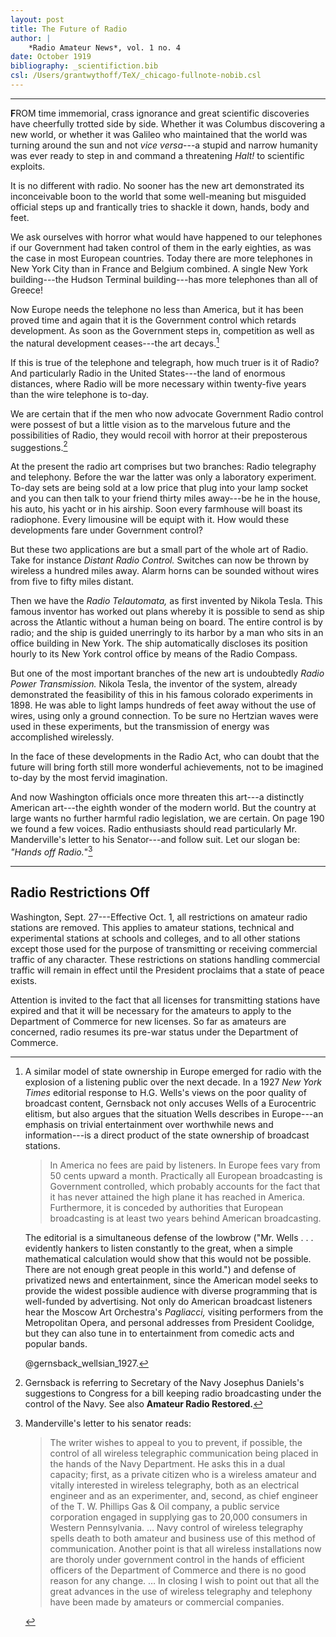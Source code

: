 ```yaml
---
layout: post
title: The Future of Radio
author: | 
    *Radio Amateur News*, vol. 1 no. 4
date: October 1919
bibliography: _scientifiction.bib
csl: /Users/grantwythoff/TeX/_chicago-fullnote-nobib.csl
---
```




* * * * * * * * 

**F**ROM time immemorial, crass ignorance and great scientific discoveries have cheerfully trotted side by side.  Whether it was Columbus discovering a new world, or whether it was Galileo who maintained that the world was turning around the sun and not *vice versa*---a stupid and narrow humanity was ever ready to step in and command a threatening *Halt!* to scientific exploits.

It is no different with radio.  No sooner has the new art demonstrated its inconceivable boon to the world that some well-meaning but misguided official steps up and frantically tries to shackle it down, hands, body and feet.

We ask ourselves with horror what would have happened to our telephones if our Government had taken control of them in the early eighties, as was the case in most European countries.  Today there are more telephones in New York City than in France and Belgium combined.  A single New York building---the Hudson Terminal building---has more telephones than all of Greece!

Now Europe needs the telephone no less than America, but it has been proved time and again that it is the Government control which retards development.  As soon as the Government steps in, competition as well as the natural development ceases---the art decays.[^owd]

If this is true of the telephone and telegraph, how much truer is it of Radio?  And particularly Radio in the United States---the land of enormous distances, where Radio will be more necessary within twenty-five years than the wire telephone is to-day.

We are certain that if the men who now advocate Government Radio control were possest of but a little vision as to the marvelous future and the possibilities of Radio, they would recoil with horror at their preposterous suggestions.[^nrlg]

At the present the radio art comprises but two branches:  Radio telegraphy and telephony.  Before the war the latter was only a laboratory experiment.  To-day sets are being sold at a low price that plug into your lamp socket and you can then talk to your friend thirty miles away---be he in the house, his auto, his yacht or in his airship.  Soon every farmhouse will boast its radiophone.  Every limousine will be equipt with it.  How would these developments fare under Government control?

But these two applications are but a small part of the whole art of Radio.  Take for instance *Distant Radio Control.*  Switches can now be thrown by wireless a hundred miles away.  Alarm horns can be sounded without wires from five to fifty miles distant.

Then we have the *Radio Telautomata,* as first invented by Nikola Tesla.  This famous inventor has worked out plans whereby it is possible to send as ship across the Atlantic without a human being on board.  The entire control is by radio; and the ship is guided unerringly to its harbor by a man who sits in an office building in New York.  The ship automatically discloses its position hourly to its New York control office by means of the Radio Compass.

But one of the most important branches of the new art is undoubtedly *Radio Power Transmission.*  Nikola Tesla, the inventor of the system, already demonstrated the feasibility of this in his famous colorado experiments in 1898.  He was able to light lamps hundreds of feet away without the use of wires, using only a ground connection.  To be sure no Hertzian waves were used in these experiments, but the transmission of energy was accomplished wirelessly.

In the face of these developments in the Radio Act, who can doubt that the future will bring forth still more wonderful achievements, not to be imagined to-day by the most fervid imagination.

And now Washington officials once more threaten this art---a distinctly American art---the eighth wonder of the modern world.  But the country at large wants no further harmful radio legislation, we are certain.  On page 190 we found a few voices.  Radio enthusiasts should read particularly Mr. Manderville's letter to his Senator---and follow suit.  Let our slogan be:  *"Hands off Radio.*"[^mndr]

* * * * * * * * * * * 

## Radio Restrictions Off

Washington, Sept. 27---Effective Oct. 1, all restrictions on amateur radio stations are removed.  This applies to amateur stations, technical and experimental stations at schools and colleges, and to all other stations except those used for the purpose of transmitting or receiving commercial traffic of any character.  These restrictions on stations handling commercial traffic will remain in effect until the President proclaims that a state of peace exists.

Attention is invited to the fact that all licenses for transmitting stations have expired and that it will be necessary for the amateurs to apply to the Department of Commerce for new licenses.  So far as amateurs are concerned, radio resumes its pre-war status under the Department of Commerce.

[^owd]: A similar model of state ownership in Europe emerged for radio with the explosion of a listening public over the next decade.  In a 1927 *New York Times* editorial response to H.G. Wells's views on the poor quality of broadcast content, Gernsback not only accuses Wells of a Eurocentric elitism, but also argues that the situation Wells describes in Europe---an emphasis on trivial entertainment over worthwhile news and information---is a direct product of the state ownership of broadcast stations.

    > In America no fees are paid by listeners.  In Europe fees vary from 50 cents upward a month.  Practically all European broadcasting is Government controlled, which probably accounts for the fact that it has never attained the high plane it has reached in America.  Furthermore, it is conceded by authorities that European broadcasting is at least two years behind American broadcasting.
    
    The editorial is a simultaneous defense of the lowbrow ("Mr. Wells . . . evidently hankers to listen constantly to the great, when a simple mathematical calculation would show that this would not be possible.  There are not enough great people in this world.") and defense of privatized news and entertainment, since the American model seeks to provide the widest possible audience with diverse programming that is well-funded by advertising.  Not only do American broadcast listeners hear the Moscow Art Orchestra's *Pagliacci,* visiting performers from the Metropolitan Opera, and personal addresses from President Coolidge, but they can also tune in to entertainment from comedic acts and popular bands.
    
    @gernsback_wellsian_1927.

[^nrlg]: Gernsback is referring to Secretary of the Navy Josephus Daniels's suggestions to Congress for a bill keeping radio broadcasting under the control of the Navy.  See also **Amateur Radio Restored.**

[^mndr]: Manderville's letter to his senator reads:

    >  The writer wishes to appeal to you to prevent, if possible, the control of all wireless telegraphic communication being placed in the hands of the Navy Department.  He asks this in a dual capacity; first, as a private citizen who is a wireless amateur and vitally interested in wireless telegraphy, both as an electrical engineer and as an experimenter, and, second, as chief engineer of the T. W. Phillips Gas & Oil company, a public service corporation engaged in supplying gas to 20,000 consumers in Western Pennsylvania. …  Navy control of wireless telegraphy spells death to both amateur and business use of this method of communication.  Another point is that all wireless installations now are thoroly under government control in the hands of efficient officers of the Department of Commerce and there is no good reason for any change. … In closing I wish to point out that all the great advances in the use of wireless telegraphy and telephony have been made by amateurs or commercial companies.